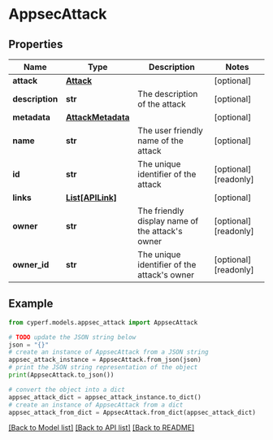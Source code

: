 # AppsecAttack


## Properties

Name | Type | Description | Notes
------------ | ------------- | ------------- | -------------
**attack** | [**Attack**](Attack.md) |  | [optional] 
**description** | **str** | The description of the attack | [optional] 
**metadata** | [**AttackMetadata**](AttackMetadata.md) |  | [optional] 
**name** | **str** | The user friendly name of the attack | [optional] 
**id** | **str** | The unique identifier of the attack | [optional] [readonly] 
**links** | [**List[APILink]**](APILink.md) |  | [optional] 
**owner** | **str** | The friendly display name of the attack&#39;s owner | [optional] [readonly] 
**owner_id** | **str** | The unique identifier of the attack&#39;s owner | [optional] [readonly] 

## Example

```python
from cyperf.models.appsec_attack import AppsecAttack

# TODO update the JSON string below
json = "{}"
# create an instance of AppsecAttack from a JSON string
appsec_attack_instance = AppsecAttack.from_json(json)
# print the JSON string representation of the object
print(AppsecAttack.to_json())

# convert the object into a dict
appsec_attack_dict = appsec_attack_instance.to_dict()
# create an instance of AppsecAttack from a dict
appsec_attack_from_dict = AppsecAttack.from_dict(appsec_attack_dict)
```
[[Back to Model list]](../README.md#documentation-for-models) [[Back to API list]](../README.md#documentation-for-api-endpoints) [[Back to README]](../README.md)


